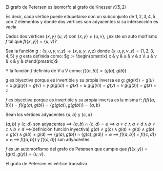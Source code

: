 El grafo de Petersen es isomorfo al grafo de Knesser $K(5,2)$

Es decir, cada vértice puede etiquetarse con un subconjunto de ${1,2,3,4,5}$ con 2 elementos y donde dos vértices son adyacentes si su intersección es vacía.

Dados dos vértices $\{x,y\}$ $\{u,v\}$ con $\{x,y\} \neq \{u,v\}$, ¿existe un auto morfismo $f$ tal que $f(\{x,y\}) = \{u,v\}$?

Sea la función $g: \{x,u,y,v,z\} \to \{x,u,y,v,z\}$ donde $\{x,u,y,v,z\} = \{1,2,3,4,5\}$ y $g$ esta definida como:
$g := \begin{pmatrix} x & y & u & v & z \\ u & v & x & y & z\end{pmatrix}$

Y la función $f$ definida de $V$ a $V$ como: $f(\{a,b\}) = \{g(a),g(b)\}$

$g$ es biyectiva porque es invertible y su propia inversa es g:
$g(g(x)) = g(u) = x$
$g(g(y)) = g(v) = y$
$g(g(u)) = g(x) = u$
$g(g(v)) = g(y) = v$
$g(g(z)) = g(z) = z$

$f$ es biyectiva porque es invertible y su propia inversa es la misma f:
$f(f(\{a,b\})) = f(\{g(a),g(b)\} = \{g(g(a)),g(g(b))\} = \{a,b\}$

Sean los vértices adyacentes $\{a,b\}$ y $\{c,d\}$

$\{a,b\}$ y $\{c,d\}$ son adyacentes
$\implies$
$\{a,b\} \cap \{c,d\} = \varnothing$
$\implies$
$a \neq c \land a \neq d \land b \neq c \land b \neq d$
$\implies$(definición función inyectiva)
$g(a) \neq g(c) \land g(a) \neq g(d) \land g(b) \neq g(c) \land g(b) \neq g(d)$
$\implies$
$\{g(a),g(b)\} \cap \{g(c),g(d)\} = \varnothing$
$\implies$
$f(\{a,b\}) \cap f(\{c,d\}) = \varnothing$
$\implies$
$f(\{a,b\})$ y $f(\{c,d\})$ son adyacentes

$f$ es un automorfismo del grafo de Petersen que cumple que $f(\{x,y\}) = \{g(x),g(y)\} = \{u,v\}$.

El grafo de Petersen es vértice transitivo
